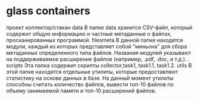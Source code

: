 # glass containers 
проект коллектор/стакан
data
В папке data хранится CSV-файл, который содержит общую информацию и частные метаданные о файлах, просканированных программой.
filesmeta
В данной папке находятся модули, каждый из которых представляет собой "миньона" для сбора метаданных определенного типа файлов. Названия модулей указывают на поддерживаемое расширение файлов (например, .pdf, .doc, и т.д.). .
scripts
Эта папка содержит скрипты collector,task1, task1.1, task1.2.
utils
В этой папке находятся отдельные утилиты, которые предоставляют статистику на основе данных в базе. На данный момент утилиты способны считать количество файлов, вывести топ-10 файлов по объему занимаемой памяти и топ-10 расширений файлов.
